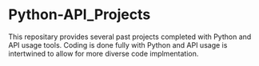 # Python-API_Projects
This repositary provides several past projects completed with Python and API usage tools. Coding is done fully with Python and API usage is intertwined to allow for more diverse code implmentation.

